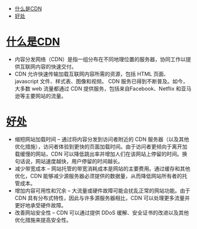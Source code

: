
* [<a href="#">什么是CDN</a>](#什么是cdn)
* [<a href="#">好处</a>](#好处)


# [什么是CDN](#)
- 内容分发网络（CDN）是指一组分布在不同地理位置的服务器，协同工作以提供互联网内容的快速交付。
- CDN 允许快速传输加载互联网内容所需的资源，包括 HTML 页面、javascript 文件、样式表、图像和视频。 CDN 服务已得到不断普及。如今，大多数 web 流量都通过 CDN 提供服务，包括来自Facebook、Netflix 和亚马逊等主要网站的流量。
# [好处](#)
- 缩短网站加载时间 – 通过将内容分发到访问者附近的 CDN 服务器（以及其他优化措施），访问者体验到更快的页面加载时间。由于访问者更倾向于离开加载缓慢的网站，CDN 可以降低跳出率并增加人们在该网站上停留的时间。换句话说，网站速度越快，用户停留的时间越长。
- 减少带宽成本 – 网站托管的带宽消耗成本是网站的主要费用。通过缓存和其他优化，CDN 能够减少源服务器必须提供的数据量，从而降低网站所有者的托管成本。
- 增加内容可用性和冗余 – 大流量或硬件故障可能会扰乱正常的网站功能。由于 CDN 具有分布式特性，因此与许多源服务器相比，CDN 可以处理更多流量并更好地承受硬件故障。
- 改善网站安全性 – CDN 可以通过提供 DDoS 缓解、安全证书的改进以及其他优化措施来提高安全性。